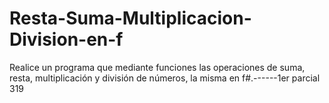 # Resta-Suma-Multiplicacion-Division-en-f
Realice un programa que mediante funciones las operaciones de suma, resta, multiplicación y división de números, la misma en f#.------1er parcial 319
